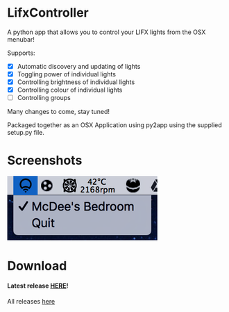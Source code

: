 # LifxController

A python app that allows you to control your LIFX lights from the OSX menubar!

Supports:
  - [x] Automatic discovery and updating of lights
  - [x] Toggling power of individual lights
  - [x] Controlling brightness of individual lights
  - [x] Controlling colour of individual lights
  - [ ] Controlling groups
  
Many changes to come, stay tuned!

Packaged together as an OSX Application using py2app using the supplied setup.py file.

# Screenshots

![menuDemo](menuDemo.png)

# Download

#### Latest release [HERE](https://github.com/mitchmcdee/LifxController/releases/download/v0.2-alpha/LifxController.app.zip)!
All releases [here](https://github.com/mitchmcdee/LifxController/releases)
